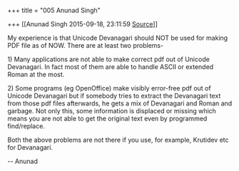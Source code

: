 +++
title = "005 Anunad Singh"

+++
[[Anunad Singh	2015-09-18, 23:11:59 [Source](https://groups.google.com/g/samskrita/c/hWlx5Lp2Gkc)]]



My experience is that Unicode Devanagari should NOT be used for making PDF file as of NOW. There are at least two problems-  
  

1\) Many applications are not able to make correct pdf out of Unicode Devanagari. In fact most of them are able to handle ASCII or extended Roman at the most.  
  

2\) Some programs (eg OpenOffice) make visibly error-free pdf out of Unicode Devanagari but if somebody tries to extract the Devanagari text from those pdf files afterwards, he gets a mix of Devanagari and Roman and garbage. Not only this, some information is displaced or missing which means you are not able to get the original text even by programmed find/replace.  
  

Both the above problems are not there if you use, for example, Krutidev etc for Devanagari.  

  

-- Anunad  

